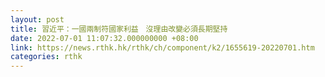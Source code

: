 ```yaml
---
layout: post
title: 習近平：一國兩制符國家利益　沒理由改變必須長期堅持
date: 2022-07-01 11:07:32.000000000 +08:00
link: https://news.rthk.hk/rthk/ch/component/k2/1655619-20220701.htm
categories: rthk
---
```



